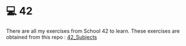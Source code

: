 # 💻 42

There are all my exercises from School 42 to learn.
These exercises are obtained from this repo : [42_Subjects](https://github.com/Binary-Hackers/42_Subjects)